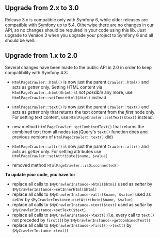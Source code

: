 Upgrade from 2.x to 3.0
-----------------------

Release 3.x is compatible only with Symfony 6, while older releases are compatible with Symfony up to 5.4.
Otherwise there are no changes in our API, so no changes should be required in your code using this lib. Just upgrade to Version 3 when you upgrade your project to Symfony 6 and all should be well.


Upgrade from 1.x to 2.0
------------------------

Several changes have been made to the public API in 2.0 in order to keep
compatibility with Symfony 4.3:

- `HtmlPageCrawler::html()` is now just the parent `Crawler::html()` and acts as *getter* only.
  Setting HTML content via `HtmlPageCrawler::html($html)` is *not possible* any more,
  use `HtmlPageCrawler::setInnerHtml($html)` instead

- `HtmlPageCrawler::text()` is now just the parent `Crawler::text()` and acts as *getter* only
  that returns the text content from the *first* node only. For setting text content, use
  `HtmlPageCrawler::setText($text)` instead.
   
- new method `HtmlPageCrawler::getCombinedText()` that returns the combined text from all nodes
  (as jQuery's `text()` function does and previous versions of `HtmlPageCrawler::text()` did)

- `HtmlPageCrawler::attr()` is now just the parent `Crawler::attr()` and acts as *getter* only.
  For setting attributes use `HtmlPageCrawler::setAttribute($name, $value)` 

- removed method `HtmlPageCrawler::isDisconnected()`

__To update your code, you have to:__

- replace all calls to `$MyCrawlerInstance->html($html)` used as *setter* by `$MyCrawlerInstance->setInnerHtml($html)`
- replace all calls to `$MyCrawlerInstance->attr($name, $value)` used as *setter* by `$MyCrawlerInstance->setAttribute($name, $value)`
- replace all calls to `$MyCrawlerInstance->text($text)` used as *setter* by `$MyCrawlerInstance->setText($text)`
- replace all calls to `$MyCrawlerInstance->text()` (i.e. every call to `text()` not preceded by `first()`) by `$MyCrawlerInstance->getCombinedText()`
- replace all calls to `$MyCrawlerInstance->first()->text()` by `$MyCrawlerInstance->text()`
